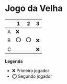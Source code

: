 # Jogo da Velha

|   | 1 | 2 | 3 |
|---|---|---|---|
| A |❌| | |
| B |⭕|⭕ |❌|
| C | | |❌|

**Legenda**

- ❌ Primeiro jogador 
- ⭕ Segundo jogador